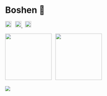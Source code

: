 # Boshen 🦀
<div>
  <img height="20" src="https://visitor-badge.glitch.me/badge?page_id=Boshen.Boshen" />
  &nbsp;
  <a href="https://twitter.com/boshen_c">
    <img height="20" src="https://img.shields.io/twitter/follow/boshen_c?style=social" />
  </a>
  &nbsp;
  <img height="20" src="https://www.codewars.com/users/Boshen/badges/large" />
<div>
  
<br />
  
<div>
  <img height="150" src="https://github-readme-stats.vercel.app/api?username=Boshen&count_private=true&show_icons=true&hide=stars&theme=dark" />
  &nbsp;
  <img height="150" src="https://github-readme-stats.vercel.app/api/top-langs?username=Boshen&layout=compact&langs_count=6&hide=tex&theme=dark" />
</div>

<br />

<div>
  <img src="https://github-readme-stats.vercel.app/api/wakatime?username=Boshen" />
</div>
  
  

